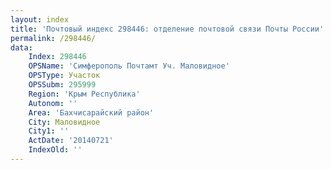 ```yaml
---
layout: index
title: 'Почтовый индекс 298446: отделение почтовой связи Почты России'
permalink: /298446/
data:
    Index: 298446
    OPSName: 'Симферополь Почтамт Уч. Маловидное'
    OPSType: Участок
    OPSSubm: 295999
    Region: 'Крым Республика'
    Autonom: ''
    Area: 'Бахчисарайский район'
    City: Маловидное
    City1: ''
    ActDate: '20140721'
    IndexOld: ''
---
```

